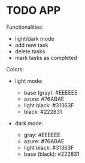 # TODO APP

Functionalities:
  - light/dark mode
  - add new task
  - delete tasks
  - mark tasks as completed

Colors:

* light mode:

  - base (gray): #EEEEEE
  - azure: #76ABAE
  - light black: #31363F
  - black: #222831

* dark mode:

  - gray: #EEEEEE
  - azure: #76ABAE
  - light black: #31363F
  - base (black): #222831
